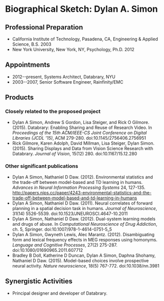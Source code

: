 # Biographical Sketch: Dylan A. Simon

## Professional Preparation

- California Institute of Technology, Pasadena, CA, Engineering & Applied Science, B.S. 2003
- New York University, New York, NY, Psychology, Ph.D. 2012

## Appointments

- 2012--present, Systems Architect, Databrary, NYU
- 2003--2007, Senior Software Engineer, Rainfinity/EMC

## Products

### Closely related to the proposed project

- Dylan A Simon, Andrew S Gordon, Lisa Steiger, and Rick O Gilmore. (2015). Databrary: Enabling Sharing and Reuse of Research Video. In *Proceedings of the 15th ACM/IEEE-CS Joint Conference on Digital Libraries (JCDL '15)*, ACM 279-280. doi:10.1145/2756406.2756951
- Rick Gilmore, Karen Adolph, David Millman, Lisa Steiger, Dylan Simon. (2015). Sharing Displays and Data from Vision Science Research with Databrary. *Journal of Vision*, 15(12) 280. doi:10.1167/15.12.280

### Other significant publications

- Dylan A Simon, Nathaniel D Daw. (2012). Environmental statistics and the trade-off between model-based and TD learning in humans. *Advances in Neural Information Processing Systems* 24, 127-135. http://papers.nips.cc/paper/4243-environmental-statistics-and-the-trade-off-between-model-based-and-td-learning-in-humans
- Dylan A Simon, Nathaniel D Daw. (2011). Neural correlates of forward planning in a spatial decision task in humans. *Journal of Neuroscience*, 31(14) 5526-5539. doi:10.1523/JNEUROSCI.4647-10.2011
- Dylan A Simon, Nathaniel D Daw. (2012). Dual-system learning models and drugs of abuse. In *Computational Neuroscience of Drug Addiction*, ch. 5, Springer. doi:10.1007/978-1-4614-0751-5_5
- Dylan A Simon, Gwyneth Lewis, Alec Marantz. (2012). Disambiguating form and lexical frequency effects in MEG responses using homonyms. *Language and Cognitive Processes*, 27(2) 275-287. doi:10.1080/01690965.2011.607712
- Bradley B Doll, Katherine D Duncan, Dylan A Simon, Daphna Shohamy, Nathaniel D Daw. (2015). Model-based choices involve prospective neural activity. *Nature neuroscience*, 18(5) 767-772. doi:10.1038/nn.3981

## Synergistic Activities

- Principal designer and developer of Databrary.
